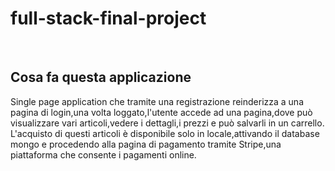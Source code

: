 # full-stack-final-project
<br>
 <h2>Cosa fa questa applicazione</h2>
 <p>Single page application che tramite una registrazione reinderizza a una 
  pagina di login,una volta loggato,l'utente accede ad una pagina,dove può 
  visualizzare vari articoli,vedere i dettagli,i prezzi e può salvarli in un 
  carrello.
  L'acquisto di questi articoli è disponibile solo in locale,attivando il 
  database mongo e procedendo alla pagina di pagamento tramite Stripe,una 
  piattaforma che consente i pagamenti online.
 </p>
